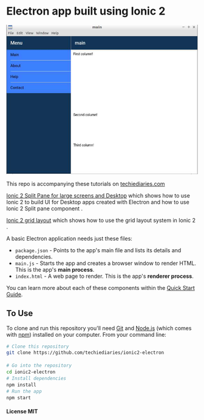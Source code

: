 # Electron app built using Ionic 2

![Electron and Ionic 2](app.jpg)

This repo is accompanying these tutorials on [techiediaries.com](https://www.techiediaries.com)

[Ionic 2 Split Pane for large screens and Desktop](https://www.techiediaries.com/ionic2-split-pane-desktop) which shows 
how to use Ionic 2 to build UI for Desktop apps created with Electron and how to use Ionic 2 Split pane component .

[Ionic 2 grid layout](https://www.techiediaries.com//ionic2-grid-layout) which shows
how to use the grid layout system in Ionic 2 .


A basic Electron application needs just these files:

- `package.json` - Points to the app's main file and lists its details and dependencies.
- `main.js` - Starts the app and creates a browser window to render HTML. This is the app's **main process**.
- `index.html` - A web page to render. This is the app's **renderer process**.

You can learn more about each of these components within the [Quick Start Guide](http://electron.atom.io/docs/tutorial/quick-start).

## To Use

To clone and run this repository you'll need [Git](https://git-scm.com) and [Node.js](https://nodejs.org/en/download/) (which comes with [npm](http://npmjs.com)) installed on your computer. From your command line:

```bash
# Clone this repository
git clone https://github.com/techiediaries/ionic2-electron

# Go into the repository
cd ionic2-electron
# Install dependencies
npm install
# Run the app
npm start
```

#### License MIT
